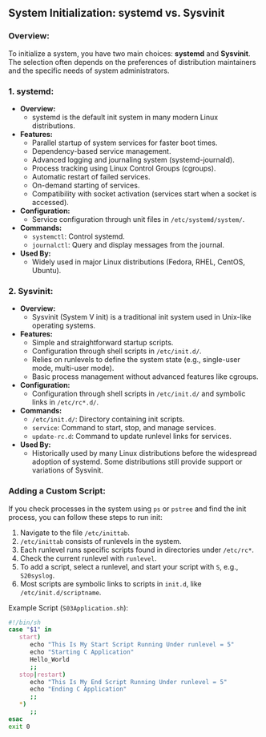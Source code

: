 ## System Initialization: systemd vs. Sysvinit
### Overview:

To initialize a system, you have two main choices: **systemd** and **Sysvinit**. The selection often depends on the preferences of distribution maintainers and the specific needs of system administrators.

### 1. systemd:

- **Overview:**
    - systemd is the default init system in many modern Linux distributions.
- **Features:**
    - Parallel startup of system services for faster boot times.
    - Dependency-based service management.
    - Advanced logging and journaling system (systemd-journald).
    - Process tracking using Linux Control Groups (cgroups).
    - Automatic restart of failed services.
    - On-demand starting of services.
    - Compatibility with socket activation (services start when a socket is accessed).
- **Configuration:**
    - Service configuration through unit files in `/etc/systemd/system/`.
- **Commands:**
    - `systemctl`: Control systemd.
    - `journalctl`: Query and display messages from the journal.
- **Used By:**
    - Widely used in major Linux distributions (Fedora, RHEL, CentOS, Ubuntu).

### 2. Sysvinit:

- **Overview:**
    - Sysvinit (System V init) is a traditional init system used in Unix-like operating systems.
- **Features:**
    - Simple and straightforward startup scripts.
    - Configuration through shell scripts in `/etc/init.d/`.
    - Relies on runlevels to define the system state (e.g., single-user mode, multi-user mode).
    - Basic process management without advanced features like cgroups.
- **Configuration:**
    - Configuration through shell scripts in `/etc/init.d/` and symbolic links in `/etc/rc*.d/`.
- **Commands:**
    - `/etc/init.d/`: Directory containing init scripts.
    - `service`: Command to start, stop, and manage services.
    - `update-rc.d`: Command to update runlevel links for services.
- **Used By:**
    - Historically used by many Linux distributions before the widespread adoption of systemd. Some distributions still provide support or variations of Sysvinit.

### Adding a Custom Script:

If you check processes in the system using `ps` or `pstree` and find the init process, you can follow these steps to run init:

1. Navigate to the file `/etc/inittab`.
2. `/etc/inittab` consists of runlevels in the system.
3. Each runlevel runs specific scripts found in directories under `/etc/rc*`.
4. Check the current runlevel with `runlevel`.
5. To add a script, select a runlevel, and start your script with `S`, e.g., `S20syslog`.
6. Most scripts are symbolic links to scripts in `init.d`, like `/etc/init.d/scriptname`.

Example Script (`S03Application.sh`):

```BASH
#!/bin/sh
case "$1" in
   start)
      echo "This Is My Start Script Running Under runlevel = 5"
      echo "Starting C Application"
      Hello_World
      ;;
   stop|restart)
      echo "This Is My End Script Running Under runlevel = 5"
      echo "Ending C Application"
      ;;
   *)
      ;;
esac
exit 0
```

